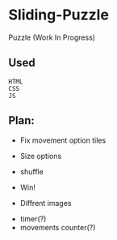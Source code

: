 # Sliding-Puzzle
Puzzle (Work In Progress)
## Used
	HTML
	CSS
	JS
## Plan:
- Fix movement option tiles
* Size options
+ shuffle
- Win!
+ Diffrent images
* timer(?)
* movements counter(?)
